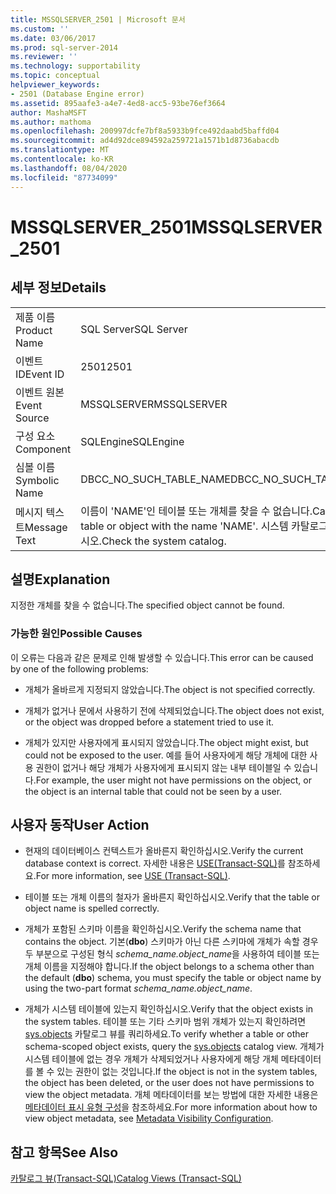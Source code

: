 ```yaml
---
title: MSSQLSERVER_2501 | Microsoft 문서
ms.custom: ''
ms.date: 03/06/2017
ms.prod: sql-server-2014
ms.reviewer: ''
ms.technology: supportability
ms.topic: conceptual
helpviewer_keywords:
- 2501 (Database Engine error)
ms.assetid: 895aafe3-a4e7-4ed8-acc5-93be76ef3664
author: MashaMSFT
ms.author: mathoma
ms.openlocfilehash: 200997dcfe7bf8a5933b9fce492daabd5baffd04
ms.sourcegitcommit: ad4d92dce894592a259721a1571b1d8736abacdb
ms.translationtype: MT
ms.contentlocale: ko-KR
ms.lasthandoff: 08/04/2020
ms.locfileid: "87734099"
---
```

# <a name="mssqlserver_2501"></a><span data-ttu-id="9215f-102">MSSQLSERVER_2501</span><span class="sxs-lookup"><span data-stu-id="9215f-102">MSSQLSERVER_2501</span></span>
    
## <a name="details"></a><span data-ttu-id="9215f-103">세부 정보</span><span class="sxs-lookup"><span data-stu-id="9215f-103">Details</span></span>  
  
|||  
|-|-|  
|<span data-ttu-id="9215f-104">제품 이름</span><span class="sxs-lookup"><span data-stu-id="9215f-104">Product Name</span></span>|<span data-ttu-id="9215f-105">SQL Server</span><span class="sxs-lookup"><span data-stu-id="9215f-105">SQL Server</span></span>|  
|<span data-ttu-id="9215f-106">이벤트 ID</span><span class="sxs-lookup"><span data-stu-id="9215f-106">Event ID</span></span>|<span data-ttu-id="9215f-107">2501</span><span class="sxs-lookup"><span data-stu-id="9215f-107">2501</span></span>|  
|<span data-ttu-id="9215f-108">이벤트 원본</span><span class="sxs-lookup"><span data-stu-id="9215f-108">Event Source</span></span>|<span data-ttu-id="9215f-109">MSSQLSERVER</span><span class="sxs-lookup"><span data-stu-id="9215f-109">MSSQLSERVER</span></span>|  
|<span data-ttu-id="9215f-110">구성 요소</span><span class="sxs-lookup"><span data-stu-id="9215f-110">Component</span></span>|<span data-ttu-id="9215f-111">SQLEngine</span><span class="sxs-lookup"><span data-stu-id="9215f-111">SQLEngine</span></span>|  
|<span data-ttu-id="9215f-112">심볼 이름</span><span class="sxs-lookup"><span data-stu-id="9215f-112">Symbolic Name</span></span>|<span data-ttu-id="9215f-113">DBCC_NO_SUCH_TABLE_NAME</span><span class="sxs-lookup"><span data-stu-id="9215f-113">DBCC_NO_SUCH_TABLE_NAME</span></span>|  
|<span data-ttu-id="9215f-114">메시지 텍스트</span><span class="sxs-lookup"><span data-stu-id="9215f-114">Message Text</span></span>|<span data-ttu-id="9215f-115">이름이 'NAME'인 테이블 또는 개체를 찾을 수 없습니다.</span><span class="sxs-lookup"><span data-stu-id="9215f-115">Cannot find a table or object with the name 'NAME'.</span></span> <span data-ttu-id="9215f-116">시스템 카탈로그를 확인하십시오.</span><span class="sxs-lookup"><span data-stu-id="9215f-116">Check the system catalog.</span></span>|  
  
## <a name="explanation"></a><span data-ttu-id="9215f-117">설명</span><span class="sxs-lookup"><span data-stu-id="9215f-117">Explanation</span></span>  
 <span data-ttu-id="9215f-118">지정한 개체를 찾을 수 없습니다.</span><span class="sxs-lookup"><span data-stu-id="9215f-118">The specified object cannot be found.</span></span>  
  
### <a name="possible-causes"></a><span data-ttu-id="9215f-119">가능한 원인</span><span class="sxs-lookup"><span data-stu-id="9215f-119">Possible Causes</span></span>  
 <span data-ttu-id="9215f-120">이 오류는 다음과 같은 문제로 인해 발생할 수 있습니다.</span><span class="sxs-lookup"><span data-stu-id="9215f-120">This error can be caused by one of the following problems:</span></span>  
  
-   <span data-ttu-id="9215f-121">개체가 올바르게 지정되지 않았습니다.</span><span class="sxs-lookup"><span data-stu-id="9215f-121">The object is not specified correctly.</span></span>  
  
-   <span data-ttu-id="9215f-122">개체가 없거나 문에서 사용하기 전에 삭제되었습니다.</span><span class="sxs-lookup"><span data-stu-id="9215f-122">The object does not exist, or the object was dropped before a statement tried to use it.</span></span>  
  
-   <span data-ttu-id="9215f-123">개체가 있지만 사용자에게 표시되지 않았습니다.</span><span class="sxs-lookup"><span data-stu-id="9215f-123">The object might exist, but could not be exposed to the user.</span></span> <span data-ttu-id="9215f-124">예를 들어 사용자에게 해당 개체에 대한 사용 권한이 없거나 해당 개체가 사용자에게 표시되지 않는 내부 테이블일 수 있습니다.</span><span class="sxs-lookup"><span data-stu-id="9215f-124">For example, the user might not have permissions on the object, or the object is an internal table that could not be seen by a user.</span></span>  
  
## <a name="user-action"></a><span data-ttu-id="9215f-125">사용자 동작</span><span class="sxs-lookup"><span data-stu-id="9215f-125">User Action</span></span>  
  
-   <span data-ttu-id="9215f-126">현재의 데이터베이스 컨텍스트가 올바른지 확인하십시오.</span><span class="sxs-lookup"><span data-stu-id="9215f-126">Verify the current database context is correct.</span></span> <span data-ttu-id="9215f-127">자세한 내용은 [USE&#40;Transact-SQL&#41;](/sql/t-sql/language-elements/use-transact-sql)를 참조하세요.</span><span class="sxs-lookup"><span data-stu-id="9215f-127">For more information, see [USE &#40;Transact-SQL&#41;](/sql/t-sql/language-elements/use-transact-sql).</span></span>  
  
-   <span data-ttu-id="9215f-128">테이블 또는 개체 이름의 철자가 올바른지 확인하십시오.</span><span class="sxs-lookup"><span data-stu-id="9215f-128">Verify that the table or object name is spelled correctly.</span></span>  
  
-   <span data-ttu-id="9215f-129">개체가 포함된 스키마 이름을 확인하십시오.</span><span class="sxs-lookup"><span data-stu-id="9215f-129">Verify the schema name that contains the object.</span></span> <span data-ttu-id="9215f-130">기본(**dbo**) 스키마가 아닌 다른 스키마에 개체가 속할 경우 두 부분으로 구성된 형식 *schema_name.object_name*을 사용하여 테이블 또는 개체 이름을 지정해야 합니다.</span><span class="sxs-lookup"><span data-stu-id="9215f-130">If the object belongs to a schema other than the default (**dbo**) schema, you must specify the table or object name by using the two-part format *schema_name.object_name*.</span></span>  
  
-   <span data-ttu-id="9215f-131">개체가 시스템 테이블에 있는지 확인하십시오.</span><span class="sxs-lookup"><span data-stu-id="9215f-131">Verify that the object exists in the system tables.</span></span> <span data-ttu-id="9215f-132">테이블 또는 기타 스키마 범위 개체가 있는지 확인하려면 [sys.objects](/sql/relational-databases/system-catalog-views/sys-objects-transact-sql) 카탈로그 뷰를 쿼리하세요.</span><span class="sxs-lookup"><span data-stu-id="9215f-132">To verify whether a table or other schema-scoped object exists, query the [sys.objects](/sql/relational-databases/system-catalog-views/sys-objects-transact-sql) catalog view.</span></span> <span data-ttu-id="9215f-133">개체가 시스템 테이블에 없는 경우 개체가 삭제되었거나 사용자에게 해당 개체 메타데이터를 볼 수 있는 권한이 없는 것입니다.</span><span class="sxs-lookup"><span data-stu-id="9215f-133">If the object is not in the system tables, the object has been deleted, or the user does not have permissions to view the object metadata.</span></span> <span data-ttu-id="9215f-134">개체 메타데이터를 보는 방법에 대한 자세한 내용은 [메타데이터 표시 유형 구성](../security/metadata-visibility-configuration.md)을 참조하세요.</span><span class="sxs-lookup"><span data-stu-id="9215f-134">For more information about how to view object metadata, see [Metadata Visibility Configuration](../security/metadata-visibility-configuration.md).</span></span>  
  
## <a name="see-also"></a><span data-ttu-id="9215f-135">참고 항목</span><span class="sxs-lookup"><span data-stu-id="9215f-135">See Also</span></span>  
 [<span data-ttu-id="9215f-136">카탈로그 뷰&#40;Transact-SQL&#41;</span><span class="sxs-lookup"><span data-stu-id="9215f-136">Catalog Views &#40;Transact-SQL&#41;</span></span>](/sql/relational-databases/system-catalog-views/catalog-views-transact-sql)  
  
  
